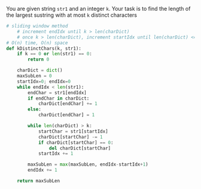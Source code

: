You are given string `str1` and an integer `k`. Your task is to find the length of the largest sustring with at most `k` distinct characters

```python
# sliding window method
    # increment endIdx until k > len(charDict)
    # once k > len(charDict), increment startIdx until len(charDict) <= k
# O(n) time, O(n) space
def kDistinctChars(k, str1):
    if k == 0 or len(str1) == 0:
        return 0

    charDict = dict()
    maxSubLen = 0
    startIdx=0; endIdx=0
    while endIdx < len(str1):
        endChar = str1[endIdx]
        if endChar in charDict:
            charDict[endChar] += 1
        else:
            charDict[endChar] = 1

        while len(charDict) > k:
            startChar = str1[startIdx]
            charDict[startChar] -= 1
            if charDict[startChar] == 0:
                del charDict[startChar]
            startIdx += 1

        maxSubLen = max(maxSubLen, endIdx-startIdx+1)
        endIdx += 1

    return maxSubLen
```